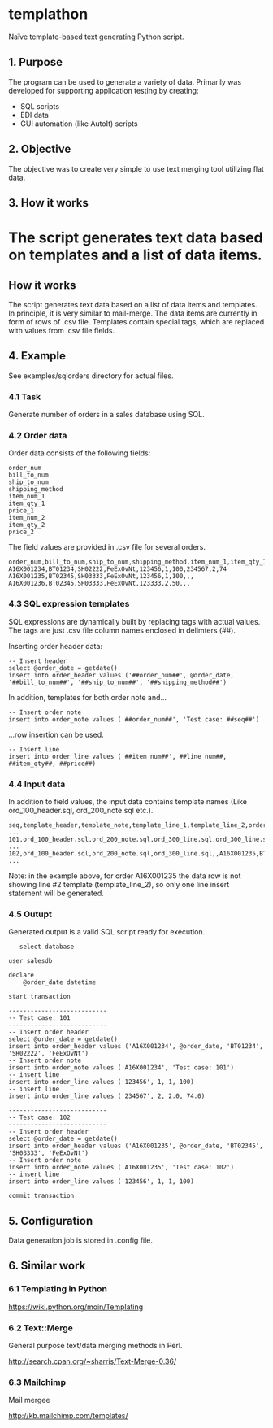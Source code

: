 # templathon
Naïve template-based text generating Python script.

## 1. Purpose
The program can be used to generate a variety of data.  Primarily was developed for supporting application testing by creating:
- SQL scripts
- EDI data
- GUI automation (like AutoIt) scripts

## 2. Objective
The objective was to create very simple to use text merging tool utilizing flat data.

## 3. How it works
The script generates text data based on templates and a list of data items.
=======
## How it works
The script generates text data based on a list of data items and templates.  In principle, it is very similar to mail-merge.
The data items are currently in form of rows of .csv file.
Templates contain special tags, which are replaced with values from .csv file fields.

## 4. Example
See examples/sqlorders directory for actual files.

### 4.1 Task
Generate number of orders in a sales database using SQL.

### 4.2 Order data
Order data consists of the following fields:  

```
order_num	
bill_to_num	
ship_to_num	
shipping_method	
item_num_1	
item_qty_1	
price_1	
item_num_2	
item_qty_2	
price_2
```  

The field values are provided in .csv file for several orders.
  
```
order_num,bill_to_num,ship_to_num,shipping_method,item_num_1,item_qty_1,price_1,item_num_2,item_qty_2,price_2
A16X001234,BT01234,SH02222,FeExOvNt,123456,1,100,234567,2,74
A16X001235,BT02345,SH03333,FeExOvNt,123456,1,100,,,
A16X001236,BT02345,SH03333,FeExOvNt,123333,2,50,,,
```

### 4.3 SQL expression templates
SQL expressions are dynamically built by replacing tags with actual values.  The tags are just .csv file column names enclosed in delimters (##).

Inserting order header data:

```
-- Insert header
select @order_date = getdate()
insert into order_header values ('##order_num##', @order_date, '##bill_to_num##', '##ship_to_num##', '##shipping_method##')
```

In addition, templates for both order note and...

```
-- Insert order note
insert into order_note values ('##order_num##', 'Test case: ##seq##')
```

...row insertion can be used.

```
-- Insert line
insert into order_line values ('##item_num##', ##line_num##, ##item_qty##, ##price##)
```

### 4.4 Input data
In addition to field values, the input data contains template names (Like ord_100_header.sql, ord_200_note.sql etc.).

```
seq,template_header,template_note,template_line_1,template_line_2,order_num,bill_to_num ...
101,ord_100_header.sql,ord_200_note.sql,ord_300_line.sql,ord_300_line.sql,A16X001234,BT01234 ...
102,ord_100_header.sql,ord_200_note.sql,ord_300_line.sql,,A16X001235,BT02345 ...
```

Note: in the example above, for order A16X001235 the data row is not showing line #2 template (template_line_2), so only one line insert statement will be generated.

### 4.5 Outupt
Generated output is a valid SQL script ready for execution.

```
-- select database  

user salesdb  

declare  
    @order_date datetime  

start transaction  

---------------------------
-- Test case: 101
---------------------------
-- Insert order header
select @order_date = getdate()
insert into order_header values ('A16X001234', @order_date, 'BT01234', 'SH02222', 'FeExOvNt')
-- Insert order note
insert into order_note values ('A16X001234', 'Test case: 101')
-- insert line
insert into order_line values ('123456', 1, 1, 100)
-- insert line
insert into order_line values ('234567', 2, 2.0, 74.0)

---------------------------
-- Test case: 102
---------------------------
-- Insert order header
select @order_date = getdate()
insert into order_header values ('A16X001235', @order_date, 'BT02345', 'SH03333', 'FeExOvNt')
-- Insert order note
insert into order_note values ('A16X001235', 'Test case: 102')
-- insert line
insert into order_line values ('123456', 1, 1, 100)

commit transaction
```

## 5. Configuration
Data generation job is stored in .config file.

## 6. Similar work

### 6.1 Templating in Python

https://wiki.python.org/moin/Templating

### 6.2 Text::Merge
General purpose text/data merging methods in Perl.

http://search.cpan.org/~sharris/Text-Merge-0.36/

### 6.3 Mailchimp
Mail mergee

http://kb.mailchimp.com/templates/


